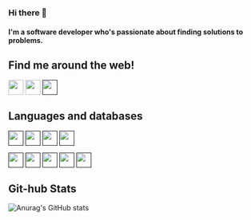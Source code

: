 ### Hi there 👋

#### I'm a software developer who's passionate about finding solutions to problems.
## Find me around the web!

<a href="https://www.linkedin.com/in/linetlucygenchabe/" target="blank"><img align="center" src="https://img.icons8.com/color/2x/linkedin-circled.png" height="30" /></a>
<a href="https://github.com/linetlucy-genchabe" target="blank"><img align="center" src="https://img.icons8.com/ios-filled/2x/github.png" height="30" /></a>
<a href="" target="blank"><img align="center" src="https://img.icons8.com/color/2x/instagram-new.png" height="30" /></a>



## Languages and databases
<a href="" target="blank"><img align="center" src="https://img.icons8.com/color/2x/python.png" height="30" /></a>
<a href="" target="blank"><img align="center" src="https://img.icons8.com/color/2x/angularjs.png" height="30" /></a>
<a href="" target="blank"><img align="center" src="https://img.icons8.com/color/2x/bootstrap.png" height="30" /></a>
<a href="" target="blank"><img align="center" src="https://img.icons8.com/color/2x/javascript.png" height="30" /></a>

<a href="" target="blank"><img align="center" src="https://img.icons8.com/color/2x/html-5.png" height="30" /></a>
<a href="" target="blank"><img align="center" src="https://img.icons8.com/color/2x/css3.png" height="30" /></a>
<a href="" target="blank"><img align="center" src="https://img.icons8.com/ios/2x/flask.png" height="30" /></a>
<a href="" target="blank"><img align="center" src="https://img.icons8.com/ios/2x/django.png" height="30" /></a>
<a href="" target="blank"><img align="center" src="https://img.icons8.com/color/2x/postgreesql.png" height="30" /></a>
<!-- 
[![GitHub Streak](https://github-readme-streak-stats.herokuapp.com?user=linetlucy-genchabe&theme=radical)](https://git.io/streak-stats)
 -->

## Git-hub Stats
![Anurag's GitHub stats](https://github-readme-stats.vercel.app/api?username=linetlucy-genchabe&show_icons=true&theme=radical)

<!--
**linetlucy-genchabe/linetlucy-genchabe** is a ✨ _special_ ✨ repository because its `README.md` (this file) appears on your GitHub profile.

Here are some ideas to get you started:

- 🔭 I’m currently working on ...
- 🌱 I’m currently learning ...
- 👯 I’m looking to collaborate on ...
- 🤔 I’m looking for help with ...
- 💬 Ask me about ...
- 📫 How to reach me: ...
- 😄 Pronouns: ...
- ⚡ Fun fact: ...
-->
